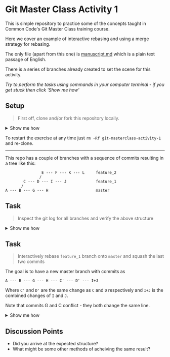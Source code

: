 # Git Master Class Activity 1

This is simple repository to practice some of the concepts taught in Common Code's Git Master Class training course.

Here we cover an example of interactive rebasing and using a merge strategy for rebasing.

The only file (apart from this one) is [manuscript.md](https://github.com/commoncode/git-masterclass-activity-1/blob/master/manuscript.md) which is a plain text passage of English.

There is a series of branches already created to set the scene for this activity.

_Try to perform the tasks using commands in your computer terminal - if you get stuck then click 'Show me how'_ 

## Setup

> First off, clone and/or fork this repository locally.

<details><summary>Show me how</summary>
    
    mkdir commoncode
    cd commoncode
    git clone git@github.com:commoncode/git-masterclass-activity-1.git
    cd git-masterclass-activity-1
    
</details>

To restart the exercise at any time just `rm -Rf git-masterclass-activity-1` and re-clone.

-------------------------

This repo has a couple of branches with a sequence of commits resulting in a tree like this:

```
                E --- F --- K --- L     feature_2
               /
        C --- D --- I --- J             feature_1
       /
A --- B --- G --- H                     master

```
## Task
>Inspect the git log for all branches and verify the above structure

<details><summary>Show me how</summary>

    # The --all flag specifies all branches
    git log --graph --oneline --all

</details>

## Task
> Interactively rebase `feature_1` branch onto `master` and squash the last two commits

The goal is to have a new master branch with commits as 
```
A --- B --- G --- H --- C' --- D' --- I+J
```

Where `C'` and `D'` are the same change as `C` and `D` respectively and `I+J` is the combined changes of `I` and `J`.

Note that commits G and C conflict - they both change the same line.

<details><summary>Show me how</summary>

    # The --all flag specifies all branches
    git checkout -b feature_1
    git rebase -i 
    # in the rebase file, change line three to: squash 0d45141 J - incredible
    # in the commmit message file make the commit text: I+J - understanding and incredible
    # now rebasing the branch onto master
    git checkout master
    # Commits G and C' conflict - however we want C' as our latest change
    git rebase feature_1 -X ours

</details>

## Discussion Points
- Did you arrive at the expected structure?
- What might be some other methods of acheiving the same result?

